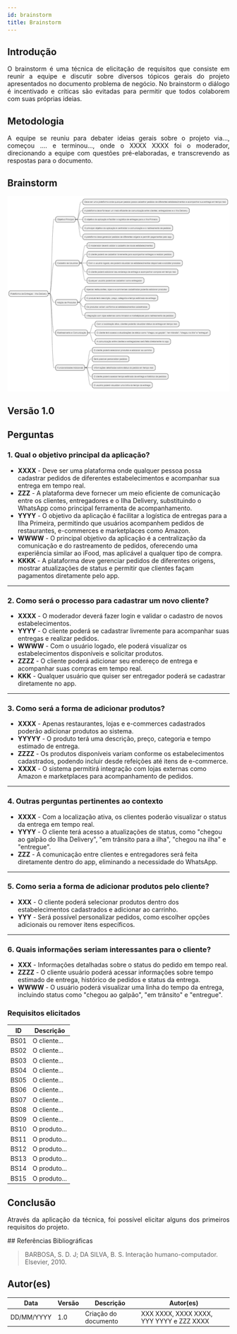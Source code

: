 ```yaml
---
id: brainstorm
title: Brainstorm
---
```

 
## Introdução
<p align = "justify">
O brainstorm é uma técnica de elicitação de requisitos que consiste em reunir a equipe e discutir sobre diversos tópicos gerais do projeto apresentados no documento problema de negócio. No brainstorm o diálogo é incentivado e críticas são evitadas para permitir que todos colaborem com suas próprias ideias.
</p>
 
## Metodologia
<p align = "justify">
A equipe se reuniu para debater ideias gerais sobre o projeto via..., começou .... e terminou..., onde o XXXX XXXX foi o moderador, direcionando a equipe com questões pré-elaboradas, e transcrevendo as respostas para o documento.
</p>
 
## Brainstorm

![Mapa Mental](https://github.com/Projetos-de-Extensao/PBE_25.1_8001_V/blob/main/docs/assets/Mapas%20Mentais/mapaMental.png)

 
## Versão 1.0
 
## Perguntas

### **1. Qual o objetivo principal da aplicação?**  
- **XXXX** - Deve ser uma plataforma onde qualquer pessoa possa cadastrar pedidos de diferentes estabelecimentos e acompanhar sua entrega em tempo real.  
- **ZZZ** - A plataforma deve fornecer um meio eficiente de comunicação entre os clientes, entregadores e o Ilha Delivery, substituindo o WhatsApp como principal ferramenta de acompanhamento.  
- **YYYY** - O objetivo da aplicação é facilitar a logística de entregas para a Ilha Primeira, permitindo que usuários acompanhem pedidos de restaurantes, e-commerces e marketplaces como Amazon.  
- **WWWW** - O principal objetivo da aplicação é a centralização da comunicação e do rastreamento de pedidos, oferecendo uma experiência similar ao iFood, mas aplicável a qualquer tipo de compra.  
- **KKKK** - A plataforma deve gerenciar pedidos de diferentes origens, mostrar atualizações de status e permitir que clientes façam pagamentos diretamente pelo app.  

---

### **2. Como será o processo para cadastrar um novo cliente?**  
- **XXXX** - O moderador deverá fazer login e validar o cadastro de novos estabelecimentos.  
- **YYYY** - O cliente poderá se cadastrar livremente para acompanhar suas entregas e realizar pedidos.  
- **WWWW** - Com o usuário logado, ele poderá visualizar os estabelecimentos disponíveis e solicitar produtos.  
- **ZZZZ** - O cliente poderá adicionar seu endereço de entrega e acompanhar suas compras em tempo real.  
- **KKK** - Qualquer usuário que quiser ser entregador poderá se cadastrar diretamente no app.  

---

### **3. Como será a forma de adicionar produtos?**  
- **XXXX** - Apenas restaurantes, lojas e e-commerces cadastrados poderão adicionar produtos ao sistema.  
- **YYYYY** - O produto terá uma descrição, preço, categoria e tempo estimado de entrega.  
- **ZZZZ** - Os produtos disponíveis variam conforme os estabelecimentos cadastrados, podendo incluir desde refeições até itens de e-commerce.  
- **XXXX** - O sistema permitirá integração com lojas externas como Amazon e marketplaces para acompanhamento de pedidos.  

---

### **4. Outras perguntas pertinentes ao contexto**  
- **XXXX** - Com a localização ativa, os clientes poderão visualizar o status da entrega em tempo real.  
- **YYYY** - O cliente terá acesso a atualizações de status, como "chegou ao galpão do Ilha Delivery", "em trânsito para a ilha", "chegou na ilha" e "entregue".  
- **ZZZ** - A comunicação entre clientes e entregadores será feita diretamente dentro do app, eliminando a necessidade do WhatsApp.  

---

### **5. Como seria a forma de adicionar produtos pelo cliente?**  
- **XXX** - O cliente poderá selecionar produtos dentro dos estabelecimentos cadastrados e adicionar ao carrinho.  
- **YYY** - Será possível personalizar pedidos, como escolher opções adicionais ou remover itens específicos.  

---

### **6. Quais informações seriam interessantes para o cliente?**  
- **XXX** - Informações detalhadas sobre o status do pedido em tempo real.  
- **ZZZZ** - O cliente usuário poderá acessar informações sobre tempo estimado de entrega, histórico de pedidos e status da entrega.  
- **WWWW** - O usuário poderá visualizar uma linha do tempo da entrega, incluindo status como "chegou ao galpão", "em trânsito" e "entregue".  


### Requisitos elicitados
 
|ID|Descrição|
|----|-------------|
|BS01| O cliente...|
|BS02| O cliente...|
|BS03| O cliente...|
|BS04| O cliente...|
|BS05| O cliente...|
|BS06| O cliente...|
|BS07| O cliente...|
|BS08| O cliente...|
|BS09| O cliente...|
|BS10| O produto...|
|BS11| O produto...|
|BS12| O produto...|
|BS13| O produto...|
|BS14| O produto...|
|BS15| O produto...|
 
## Conclusão
<p align = "justify">
Através da aplicação da técnica, foi possível elicitar alguns dos primeiros requisitos do projeto.
</p>
## Referências Bibliográficas
 
> BARBOSA, S. D. J; DA SILVA, B. S. Interação humano-computador. Elsevier, 2010.
 
 
## Autor(es)
| Data | Versão | Descrição | Autor(es) |
| -- | -- | -- | -- |
| DD/MM/YYYY | 1.0 | Criação do documento | XXX XXXX, XXXX XXXX, YYY YYYY e ZZZ XXXX |
